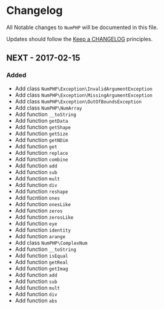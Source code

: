 # Changelog

All Notable changes to `NumPHP` will be documented in this file.

Updates should follow the [Keep a CHANGELOG](http://keepachangelog.com/) principles.

## NEXT - 2017-02-15

### Added
- Add class `NumPHP\Exception\InvalidArgumentException`
- Add class `NumPHP\Exception\MissingArgumentException`
- Add class `NumPHP\Exception\OutOfBoundsException`
- Add class `NumPHP\NumArray`
 - Add function `__toString`
 - Add function `getData`
 - Add function `getShape`
 - Add function `getSize`
 - Add function `getNDim`
 - Add function `get`
 - Add function `replace`
 - Add function `combine`
 - Add function `add`
 - Add function `sub`
 - Add function `mult`
 - Add function `div`
 - Add function `reshape`
 - Add fucntion `ones`
 - Add function `onesLike`
 - Add function `zeros`
 - Add function `zerosLike`
 - Add function `eye`
 - Add function `identity`
 - Add function `arange`
- Add class `NumPHP\ComplexNum`
 - Add function `__toString`
 - Add function `isEqual`
 - Add function `getReal`
 - Add function `getImag`
 - Add function `add`
 - Add function `sub`
 - Add function `mult`
 - Add function `div`
 - Add function `abs`
